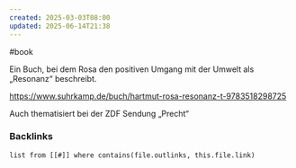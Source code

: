 ```yaml
---
created: 2025-03-03T08:00
updated: 2025-06-14T21:38
---
```

#book 

Ein Buch, bei dem Rosa den positiven Umgang mit der Umwelt als „Resonanz“ beschreibt.

https://www.suhrkamp.de/buch/hartmut-rosa-resonanz-t-9783518298725

Auch thematisiert bei der ZDF Sendung „Precht“

### Backlinks
```dataview 
list from [[#]] where contains(file.outlinks, this.file.link)
```

